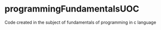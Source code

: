 # programmingFundamentalsUOC
Code created in the subject of fundamentals of programming in c language
